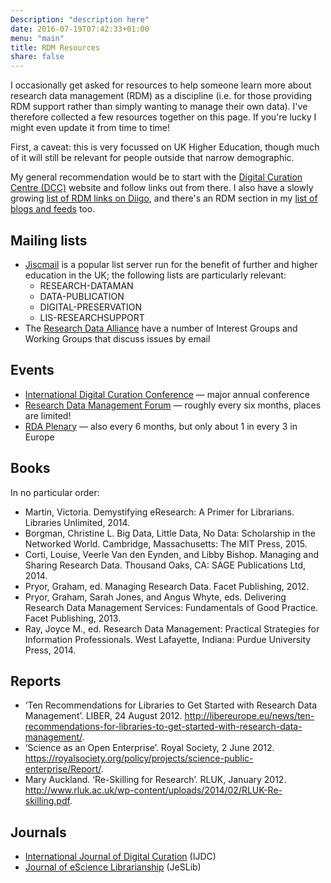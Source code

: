 ```yaml
---
Description: "description here"
date: 2016-07-19T07:42:33+01:00
menu: "main"
title: RDM Resources
share: false
---
```


I occasionally get asked for resources to help someone learn more about research data management (RDM) as a discipline (i.e. for those providing RDM support rather than simply wanting to manage their own data).  I've therefore collected a few resources together on this page.  If you're lucky I might even update it from time to time!

First, a caveat: this is very focussed on UK Higher Education, though much of it will still be relevant for people outside that narrow demographic.

My general recommendation would be to start with the [Digital Curation Centre (DCC)](http://www.dcc.ac.uk/) website and follow links out from there. I also have a slowly growing [list of RDM links on Diigo](https://www.diigo.com/outliner/11flkb/Research-data-management?key=mzirvjs7rt), and there's an RDM section in my [list of blogs and feeds](/blogroll/) too.

## Mailing lists

- [Jiscmail](http://www.jiscmail.ac.uk/) is a popular list server run for the benefit of further and higher education in the UK; the following lists are particularly relevant:
    - RESEARCH-DATAMAN
    - DATA-PUBLICATION
    - DIGITAL-PRESERVATION
    - LIS-RESEARCHSUPPORT
 - The [Research Data Alliance](https://rd-alliance.org/groups) have a number of Interest Groups and Working Groups that discuss issues by email 

## Events
 
- [International Digital Curation Conference](http://www.dcc.ac.uk/events/international-digital-curation-conference-idcc) — major annual conference
- [Research Data Management Forum](http://www.dcc.ac.uk/events/research-data-management-forum-rdmf) — roughly every six months, places are limited!
- [RDA Plenary](https://rd-alliance.org/plenary-meetings.html) — also every 6 months, but only about 1 in every 3 in Europe
 
## Books

In no particular order:

- Martin, Victoria. Demystifying eResearch: A Primer for Librarians. Libraries Unlimited, 2014.
- Borgman, Christine L. Big Data, Little Data, No Data: Scholarship in the Networked World. Cambridge, Massachusetts: The MIT Press, 2015.
- Corti, Louise, Veerle Van den Eynden, and Libby Bishop. Managing and Sharing Research Data. Thousand Oaks, CA: SAGE Publications Ltd, 2014.
- Pryor, Graham, ed. Managing Research Data. Facet Publishing, 2012.
- Pryor, Graham, Sarah Jones, and Angus Whyte, eds. Delivering Research Data Management Services: Fundamentals of Good Practice. Facet Publishing, 2013.
- Ray, Joyce M., ed. Research Data Management: Practical Strategies for Information Professionals. West Lafayette, Indiana: Purdue University Press, 2014.
 
## Reports

- ‘Ten Recommendations for Libraries to Get Started with Research Data Management’. LIBER, 24 August 2012. http://libereurope.eu/news/ten-recommendations-for-libraries-to-get-started-with-research-data-management/.
- ‘Science as an Open Enterprise’. Royal Society, 2 June 2012. https://royalsociety.org/policy/projects/science-public-enterprise/Report/.
- Mary Auckland. ‘Re-Skilling for Research’. RLUK, January 2012. http://www.rluk.ac.uk/wp-content/uploads/2014/02/RLUK-Re-skilling.pdf.
 
## Journals

- [International Journal of Digital Curation](http://www.ijdc.net/) (IJDC)
- [Journal of eScience Librarianship](http://escholarship.umassmed.edu/jeslib/) (JeSLib)
